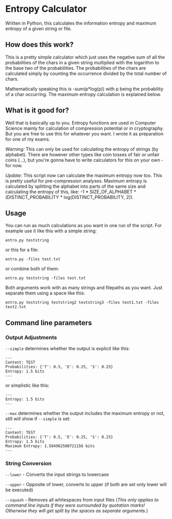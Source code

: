 # Entropy Calculator

Written in Python, this calculates the information entropy and maximum entropy of a given string or file.

## How does this work?

This is a pretty simple calculator which just uses the negative sum of all the probabilities of the chars in a given string multiplied with the logarithm to the base two of the probabilities. The probabilities of the chars are calculated simply by counting the occurrence divided by the total number of chars.

Mathematically speaking this is -sum(p*log(p)) with p being the probability of a char occurring. The maximum entropy calculation is explained below.

## What is it good for?

Well that is basically up to you. Entropy functions are used in Computer Science mainly for calculation of compression potential or in cryptography. But you are free to use this for whatever you want. I wrote it as preparation for one of my exams.

*Warning:* This can only be used for calculating the entropy of strings (by alphabet). There are however other types like coin tosses of fair or unfair coins (...), but you're gonna have to write calculators for this on your own - for now.

*Update:* This script now can calculate the maximum entropy now too. This is pretty useful for pre-compression analyses. Maximum entropy is calculated by splitting the alphabet into parts of the same size and calculating the entropy of this, like: -1 * SIZE_OF_ALPHABET * (DISTINCT_PROBABILITY * log(DISTINCT_PROBABILITY, 2)).

## Usage
You can run as much calculations as you want in one run of the script. For example use it like this with a simple string:

```
entro.py teststring
```
or this for a file:

```
entro.py -files test.txt
```

or combine both of them:

```
entro.py teststring -files test.txt
```

Both arguments work with as many strings and filepaths as you want. Just separate them using a space like this:

```
entro.py teststring teststring2 teststring3 -files test1.txt -files test2.txt
```

## Command line parameters

### Output Adjustments
`--simple` determines whether the output is explicit like this:

```
---
Content: TEST
Probabilities: {'T': 0.5, 'E': 0.25, 'S': 0.25}
Entropy: 1.5 bits
---
```

or simplistic like this:

```
---
Entropy: 1.5 bits
---
```

`--max` determines whether the output includes the maximum entropy or not, still will show if `--simple` is set:

```
---
Content: TEST
Probabilities: {'T': 0.5, 'E': 0.25, 'S': 0.25}
Entropy: 1.5 bits
Maximum Entropy: 1.584962500721156 bits
---
```

### String Conversion
`--lower` - Converts the input strings to lowercase

`--upper` - Opposite of lower, converts to upper (if both are set only lower will be executed)

`--squash` - Removes all whitespaces from input files (*This only applies to command line inputs if they were surrounded by quotation marks! Otherwise they will get split by the spaces as separate arguments.*)
